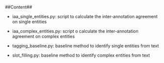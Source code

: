 ##Content##

- iaa_single_entities.py: script to calculate the inter-annotation agreement on single entities

- iaa_complex_entities.py: script o calculate the inter-annotation agreement on complex entities

- tagging_baseline.py: baseline method to identify single entities from text

- slot_filling.py: baseline method to identify complex entities from text
